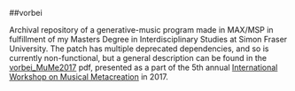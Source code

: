 ##vorbei

Archival repository of a generative-music program made in MAX/MSP in fulfillment of my Masters Degree in Interdisciplinary Studies at Simon Fraser University. 
The patch has multiple deprecated dependencies, and so is currently non-functional, but a general description can be found in the [vorbei_MuMe2017](https://github.com/pparocza/vorbei/blob/master/vorbei_MuMe-2017.pdf) pdf,
presented as a part of the 5th annual [International Workshop on Musical Metacreation](https://www.sfu.ca/sca/events---news/news/musical-metacreation--mume--workshop/) in 2017.
